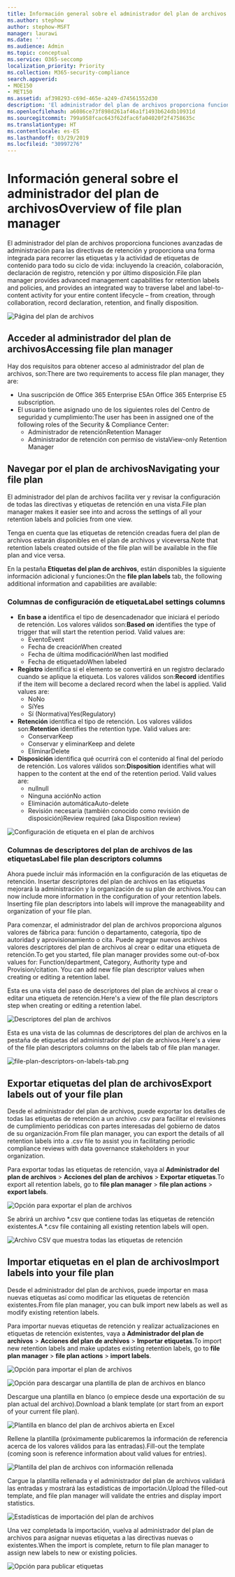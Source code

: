 ```yaml
---
title: Información general sobre el administrador del plan de archivos
ms.author: stephow
author: stephow-MSFT
manager: laurawi
ms.date: ''
ms.audience: Admin
ms.topic: conceptual
ms.service: O365-seccomp
localization_priority: Priority
ms.collection: M365-security-compliance
search.appverid:
- MOE150
- MET150
ms.assetid: af398293-c69d-465e-a249-d74561552d30
description: 'El administrador del plan de archivos proporciona funciones avanzadas de administración para las directivas de retención y proporciona una forma integrada para recorrer las etiquetas y la actividad de etiquetas de contenido para todo su ciclo de vida: incluyendo la creación, colaboración, declaración de registro, retención y por último disposición.'
ms.openlocfilehash: a6086ce73f898d261af46a1f1493b624db10931d
ms.sourcegitcommit: 799a958fcac643f62dfac6fa04020f2f4758635c
ms.translationtype: HT
ms.contentlocale: es-ES
ms.lasthandoff: 03/29/2019
ms.locfileid: "30997276"
---
```

# <a name="overview-of-file-plan-manager"></a><span data-ttu-id="395b6-103">Información general sobre el administrador del plan de archivos</span><span class="sxs-lookup"><span data-stu-id="395b6-103">Overview of file plan manager</span></span>

<span data-ttu-id="395b6-104">El administrador del plan de archivos proporciona funciones avanzadas de administración para las directivas de retención y proporciona una forma integrada para recorrer las etiquetas y la actividad de etiquetas de contenido para todo su ciclo de vida: incluyendo la creación, colaboración, declaración de registro, retención y por último disposición.</span><span class="sxs-lookup"><span data-stu-id="395b6-104">File plan manager provides advanced management capabilities for retention labels and policies, and provides an integrated way to traverse label and label-to-content activity for your entire content lifecycle – from creation, through collaboration, record declaration, retention, and finally disposition.</span></span>

![Página del plan de archivos](media/file-plan-page.png)

## <a name="accessing-file-plan-manager"></a><span data-ttu-id="395b6-106">Acceder al administrador del plan de archivos</span><span class="sxs-lookup"><span data-stu-id="395b6-106">Accessing file plan manager</span></span>

<span data-ttu-id="395b6-107">Hay dos requisitos para obtener acceso al administrador del plan de archivos, son:</span><span class="sxs-lookup"><span data-stu-id="395b6-107">There are two requirements to access file plan manager, they are:</span></span>
- <span data-ttu-id="395b6-108">Una suscripción de Office 365 Enterprise E5</span><span class="sxs-lookup"><span data-stu-id="395b6-108">An Office 365 Enterprise E5 subscription.</span></span>
- <span data-ttu-id="395b6-109">El usuario tiene asignado uno de los siguientes roles del Centro de seguridad y cumplimiento:</span><span class="sxs-lookup"><span data-stu-id="395b6-109">The user has been in assigned one of the following roles of the Security &amp; Compliance Center:</span></span> 
    - <span data-ttu-id="395b6-110">Administrador de retención</span><span class="sxs-lookup"><span data-stu-id="395b6-110">Retention Manager</span></span>
    - <span data-ttu-id="395b6-111">Administrador de retención con permiso de vista</span><span class="sxs-lookup"><span data-stu-id="395b6-111">View-only Retention Manager</span></span>

## <a name="navigating-your-file-plan"></a><span data-ttu-id="395b6-112">Navegar por el plan de archivos</span><span class="sxs-lookup"><span data-stu-id="395b6-112">Navigating your file plan</span></span>

<span data-ttu-id="395b6-113">El administrador del plan de archivos facilita ver y revisar la configuración de todas las directivas y etiquetas de retención en una vista.</span><span class="sxs-lookup"><span data-stu-id="395b6-113">File plan manager makes it easier see into and across the settings of all your retention labels and policies from one view.</span></span>

<span data-ttu-id="395b6-114">Tenga en cuenta que las etiquetas de retención creadas fuera del plan de archivos estarán disponibles en el plan de archivos y viceversa.</span><span class="sxs-lookup"><span data-stu-id="395b6-114">Note that retention labels created outside of the file plan will be available in the file plan and vice versa.</span></span>

<span data-ttu-id="395b6-115">En la pestaña **Etiquetas del plan de archivos**, están disponibles la siguiente información adicional y funciones:</span><span class="sxs-lookup"><span data-stu-id="395b6-115">On the **file plan labels** tab, the following additional information and capabilities are available:</span></span>

### <a name="label-settings-columns"></a><span data-ttu-id="395b6-116">Columnas de configuración de etiqueta</span><span class="sxs-lookup"><span data-stu-id="395b6-116">Label settings columns</span></span>
 
- <span data-ttu-id="395b6-p101">**En base a** identifica el tipo de desencadenador que iniciará el período de retención. Los valores válidos son:</span><span class="sxs-lookup"><span data-stu-id="395b6-p101">**Based on** identifies the type of trigger that will start the retention period. Valid values are:</span></span> 
    - <span data-ttu-id="395b6-119">Evento</span><span class="sxs-lookup"><span data-stu-id="395b6-119">Event</span></span>
    - <span data-ttu-id="395b6-120">Fecha de creación</span><span class="sxs-lookup"><span data-stu-id="395b6-120">When created</span></span>
    - <span data-ttu-id="395b6-121">Fecha de última modificación</span><span class="sxs-lookup"><span data-stu-id="395b6-121">When last modified</span></span>
    - <span data-ttu-id="395b6-122">Fecha de etiquetado</span><span class="sxs-lookup"><span data-stu-id="395b6-122">When labeled</span></span>
- <span data-ttu-id="395b6-p102">**Registro** identifica si el elemento se convertirá en un registro declarado cuando se aplique la etiqueta. Los valores válidos son:</span><span class="sxs-lookup"><span data-stu-id="395b6-p102">**Record** identifies if the item will become a declared record when the label is applied. Valid values are:</span></span>
    - <span data-ttu-id="395b6-125">No</span><span class="sxs-lookup"><span data-stu-id="395b6-125">No</span></span>
    - <span data-ttu-id="395b6-126">Sí</span><span class="sxs-lookup"><span data-stu-id="395b6-126">Yes</span></span>
    - <span data-ttu-id="395b6-127">Sí (Normativa)</span><span class="sxs-lookup"><span data-stu-id="395b6-127">Yes(Regulatory)</span></span>
- <span data-ttu-id="395b6-p103">**Retención** identifica el tipo de retención. Los valores válidos son:</span><span class="sxs-lookup"><span data-stu-id="395b6-p103">**Retention** identifies the retention type. Valid values are:</span></span>
    - <span data-ttu-id="395b6-130">Conservar</span><span class="sxs-lookup"><span data-stu-id="395b6-130">Keep</span></span>
    - <span data-ttu-id="395b6-131">Conservar y eliminar</span><span class="sxs-lookup"><span data-stu-id="395b6-131">Keep and delete</span></span>
    - <span data-ttu-id="395b6-132">Eliminar</span><span class="sxs-lookup"><span data-stu-id="395b6-132">Delete</span></span>
- <span data-ttu-id="395b6-p104">**Disposición** identifica qué ocurrirá con el contenido al final del período de retención. Los valores válidos son:</span><span class="sxs-lookup"><span data-stu-id="395b6-p104">**Disposition** identifies what will happen to the content at the end of the retention period. Valid values are:</span></span> 
    - <span data-ttu-id="395b6-135">null</span><span class="sxs-lookup"><span data-stu-id="395b6-135">null</span></span>
    - <span data-ttu-id="395b6-136">Ninguna acción</span><span class="sxs-lookup"><span data-stu-id="395b6-136">No action</span></span>
    - <span data-ttu-id="395b6-137">Eliminación automática</span><span class="sxs-lookup"><span data-stu-id="395b6-137">Auto-delete</span></span>
    - <span data-ttu-id="395b6-138">Revisión necesaria (también conocido como revisión de disposición)</span><span class="sxs-lookup"><span data-stu-id="395b6-138">Review required (aka Disposition review)</span></span>

![Configuración de etiqueta en el plan de archivos](media/file-plan-label-columns.png)

### <a name="label-file-plan-descriptors-columns"></a><span data-ttu-id="395b6-140">Columnas de descriptores del plan de archivos de las etiquetas</span><span class="sxs-lookup"><span data-stu-id="395b6-140">Label file plan descriptors columns</span></span>

<span data-ttu-id="395b6-p105">Ahora puede incluir más información en la configuración de las etiquetas de retención. Insertar descriptores del plan de archivos en las etiquetas mejorará la administración y la organización de su plan de archivos.</span><span class="sxs-lookup"><span data-stu-id="395b6-p105">You can now include more information in the configuration of your retention labels. Inserting file plan descriptors into labels will improve the manageability and organization of your file plan.</span></span>

<span data-ttu-id="395b6-p106">Para comenzar, el administrador del plan de archivos proporciona algunos valores de fábrica para: función o departamento, categoría, tipo de autoridad y aprovisionamiento o cita. Puede agregar nuevos archivos valores descriptores del plan de archivos al crear o editar una etiqueta de retención.</span><span class="sxs-lookup"><span data-stu-id="395b6-p106">To get you started, file plan manager provides some out-of-box values for: Function/department, Category, Authority type and Provision/citation. You can add new file plan descriptor values when creating or editing a retention label.</span></span>

<span data-ttu-id="395b6-145">Esta es una vista del paso de descriptores del plan de archivos al crear o editar una etiqueta de retención.</span><span class="sxs-lookup"><span data-stu-id="395b6-145">Here's a view of the file plan descriptors step when creating or editing a retention label.</span></span>

![Descriptores del plan de archivos](media/file-plan-descriptors.png)

<span data-ttu-id="395b6-147">Esta es una vista de las columnas de descriptores del plan de archivos en la pestaña de etiquetas del administrador del plan de archivos.</span><span class="sxs-lookup"><span data-stu-id="395b6-147">Here's a view of the file plan descriptors columns on the labels tab of file plan manager.</span></span>

![file-plan-descriptors-on-labels-tab.png](media/file-plan-descriptors-on-labels-tab.png)

## <a name="export-labels-out-of-your-file-plan"></a><span data-ttu-id="395b6-149">Exportar etiquetas del plan de archivos</span><span class="sxs-lookup"><span data-stu-id="395b6-149">Export labels out of your file plan</span></span>

<span data-ttu-id="395b6-150">Desde el administrador del plan de archivos, puede exportar los detalles de todas las etiquetas de retención a un archivo .csv para facilitar el revisiones de cumplimiento periódicas con partes interesadas del gobierno de datos de su organización.</span><span class="sxs-lookup"><span data-stu-id="395b6-150">From file plan manager, you can export the details of all retention labels into a .csv file to assist you in facilitating periodic compliance reviews with data governance stakeholders in your organization.</span></span>

<span data-ttu-id="395b6-151">Para exportar todas las etiquetas de retención, vaya al **Administrador del plan de archivos** \> **Acciones del plan de archivos** \> **Exportar etiquetas**.</span><span class="sxs-lookup"><span data-stu-id="395b6-151">To export all retention labels, go to **file plan manager** \> **file plan actions** \> **export labels**.</span></span>

![Opción para exportar el plan de archivos](media/file-plan-export-labels-option.png)

<span data-ttu-id="395b6-153">Se abrirá un archivo \*.csv que contiene todas las etiquetas de retención existentes.</span><span class="sxs-lookup"><span data-stu-id="395b6-153">A \*.csv file containing all existing retention labels will open.</span></span>

![Archivo CSV que muestra todas las etiquetas de retención](media/file-plan-csv-file.png)

## <a name="import-labels-into-your-file-plan"></a><span data-ttu-id="395b6-155">Importar etiquetas en el plan de archivos</span><span class="sxs-lookup"><span data-stu-id="395b6-155">Import labels into your file plan</span></span>

<span data-ttu-id="395b6-156">Desde el administrador del plan de archivos, puede importar en masa nuevas etiquetas así como modificar las etiquetas de retención existentes.</span><span class="sxs-lookup"><span data-stu-id="395b6-156">From file plan manager, you can bulk import new labels as well as modify existing retention labels.</span></span>

<span data-ttu-id="395b6-157">Para importar nuevas etiquetas de retención y realizar actualizaciones en etiquetas de retención existentes, vaya a **Administrador del plan de archivos** \> **Acciones del plan de archivos** \> **Importar etiquetas**.</span><span class="sxs-lookup"><span data-stu-id="395b6-157">To import new retention labels and make updates existing retention labels, go to **file plan manager** \> **file plan actions** \> **import labels**.</span></span>

![Opción para importar el plan de archivos](media/file-plan-import-labels-option.png)

![Opción para descargar una plantilla de plan de archivos en blanco](media/file-plan-blank-template-option.png)

<span data-ttu-id="395b6-160">Descargue una plantilla en blanco (o empiece desde una exportación de su plan actual del archivo).</span><span class="sxs-lookup"><span data-stu-id="395b6-160">Download a blank template (or start from an export of your current file plan).</span></span>

![Plantilla en blanco del plan de archivos abierta en Excel](media/file-plan-blank-template.png)

<span data-ttu-id="395b6-162">Rellene la plantilla (próximamente publicaremos la información de referencia acerca de los valores válidos para las entradas).</span><span class="sxs-lookup"><span data-stu-id="395b6-162">Fill-out the template (coming soon is reference information about valid values for entries).</span></span>

![Plantilla del plan de archivos con información rellenada](media/file-plan-filled-out-template.png)

<span data-ttu-id="395b6-164">Cargue la plantilla rellenada y el administrador del plan de archivos validará las entradas y mostrará las estadísticas de importación.</span><span class="sxs-lookup"><span data-stu-id="395b6-164">Upload the filled-out template, and file plan manager will validate the entries and display import statistics.</span></span>

![Estadísticas de importación del plan de archivos](media/file-plan-import-statistics.png)

<span data-ttu-id="395b6-166">Una vez completada la importación, vuelva al administrador del plan de archivos para asignar nuevas etiquetas a las directivas nuevas o existentes.</span><span class="sxs-lookup"><span data-stu-id="395b6-166">When the import is complete, return to file plan manager to assign new labels to new or existing policies.</span></span>

![Opción para publicar etiquetas](media/file-plan-publish-labels-option.png)

